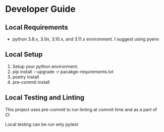 # Developer Guide

## Local Requirements

- python 3.8.x, 3.9x, 3.10.x, and 3.11.x environment. I suggest using pyenv

## Local Setup

1. Setup your python environment.
1. pip install --upgrade -r pacakge-requirements.txt
1. poetry install
1. pre-commit install

## Local Testing and Linting

This project uses pre-commit to run linting at commit time and as a part of CI

Local testing can be run wity pytest
